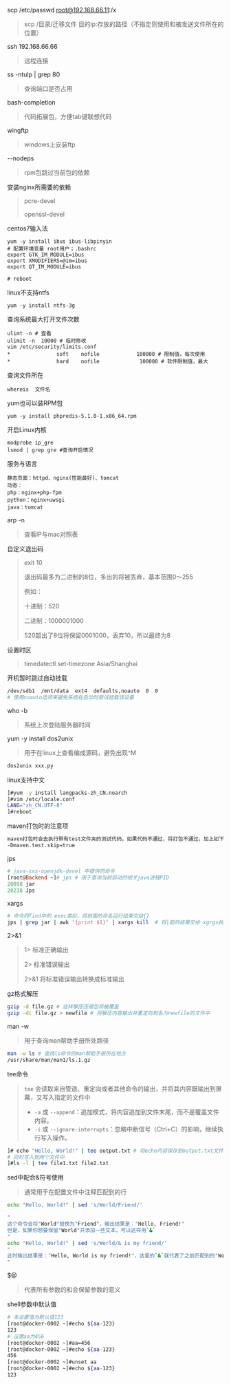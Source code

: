 scp /etc/passwd  root@192.168.66.11:/x

> scp /目录/迁移文件 目的ip:存放的路径（不指定则使用和被发送文件所在的位置）

ssh 192.168.66.66

> 远程连接

ss -ntulp | grep 80

> 查询端口是否占用

bash-completion

> 代码拓展包，方便tab键联想代码

wingftp

> windows上安装ftp

--nodeps 

> rpm包跳过当前包的依赖

安装nginx所需要的依赖

> pcre-devel
>
> openssl-devel

centos7输入法

```
yum -y install ibus ibus-libpinyin
# 配置环境变量 root用户；.bashrc
export GTK_IM_MODULE=ibus
export XMODIFIERS=@im=ibus
export QT_IM_MODULE=ibus

# reboot
```

linux不支持ntfs

```
yum -y install ntfs-3g
```

查询系统最大打开文件次数

```
ulimt -n # 查看
ulimit -n  10000 # 临时修改
vim /etc/security/limits.conf 
*               soft    nofile            100000 # 限制值，每次使用
*               hard    nofile             100000 # 软件限制值，最大
```

查询文件所在

```
whereis  文件名
```

yum也可以装RPM包

```
yum -y install phpredis-5.1.0-1.x86_64.rpm
```

开启Linux内核

```
modprobe ip_gre
lsmod | grep gre #查询开启情况
```

服务与语言

```
静态页面：httpd、nginx(性能最好)、tomcat
动态：
php：nginx+php-fpm
python：nginx+uwsgi
java：tomcat
```

arp -n

> 查看IP与mac对照表

自定义退出码

> exit 10
>
> 退出码最多为二进制的8位，多出的将被丢弃，基本范围0～255
>
> 例如：
>
> 十进制：520
>
> 二进制：1000001000
>
> 520超出了8位将保留0001000，丢弃10，所以最终为8

设置时区

> timedatectl set-timezone Asia/Shanghai

开机暂时跳过自动挂载

```sh
/dev/sdb1  /mnt/data  ext4  defaults,noauto  0  0
# 使用noauto选项来避免系统在启动时尝试挂载该设备
```

who -b

> 系统上次登陆服务器时间

yum -y install dos2unix

> 用于在linux上查看编成源码，避免出现^M

```sh
dos2unix xxx.py
```

linux支持中文

```sh
]#yum -y install langpacks-zh_CN.noarch
]#vim /etc/locale.conf
LANG="zh_CN.UTF-8"
]#reboot
```

maven打包时的注意项

```perl
maven打包时会去执行带有test文件夹的测试代码，如果代码不通过，将打包不通过，加上如下参数可以跳过test
-Dmaven.test.skip=true
```

jps

```perl
# java-xxx-openjdk-devel 中提供的命令
[root@Backend ~]# jps # 用于查询当前启动的相关java进程PID
20098 jar
20238 Jps
```

xargs

```perl
# 命令同find中的 exec类似，将前面的命名运行结果交给{}
jps | grep jar | awk '{print $1}' | xargs kill  # 将|前的结果交给 xgrgs执行kill
```

2>&1

> 1> 标准正确输出
>
> 2> 标准错误输出
>
> 2>&1  将标准错误输出转换成标准输出

gz格式解压

```sh
gzip -d file.gz # 这样解压压缩包将被覆盖
gzip -dc file.gz > newfile # 将解压内容输出并重定向到名为newfile的文件中
```

man -w

> 用于查询man帮助手册所处路径

```sh
man -w ls # 查找ls命令的man帮助手册所在地方
/usr/share/man/man1/ls.1.gz
```

tee命令

> `tee` 会读取来自管道、重定向或者其他命令的输出，并将其内容既输出到屏幕，又写入指定的文件中 
>
> - `-a` 或 `--append`：追加模式，将内容追加到文件末尾，而不是覆盖文件内容。
> - `-i` 或 `--ignore-interrupts`：忽略中断信号（Ctrl+C）的影响，继续执行写入操作。

```sh
]# echo "Hello, World!" | tee output.txt # 将echo内容保存到output.txt文件中
# 同时写入到两个文件中
]#ls -l | tee file1.txt file2.txt
```

sed中配合&符号使用

> 通常用于在配置文件中注释匹配到的行

```sh
echo "Hello, World!" | sed 's/World/Friend/'

"
这个命令会将"World"替换为"Friend"，输出结果是："Hello, Friend!"
但是，如果你想要保留"World"并添加一些文本，可以这样用`&`
"
echo "Hello, World!" | sed 's/World/& is my friend/'
"
此时输出结果是："Hello, World is my friend!"，这里的`&`就代表了之前匹配到的"World"。
"
```

$@

> 代表所有参数的和会保留参数的意义

shell参数中默认值

```sh
# 未设置值为默认值123
[root@docker-0002 ~]#echo ${aa-123}
123
# 设置aa为456
[root@docker-0002 ~]#aa=456
[root@docker-0002 ~]#echo ${aa-123}
456
[root@docker-0002 ~]#unset aa
[root@docker-0002 ~]#echo ${aa-123}
123
```


